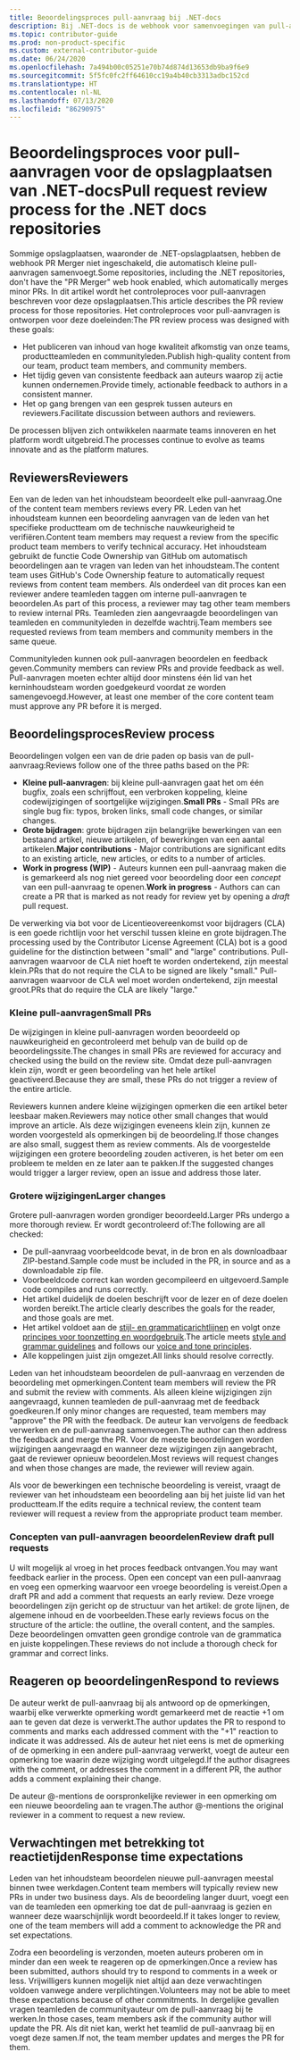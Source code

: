 ```yaml
---
title: Beoordelingsproces pull-aanvraag bij .NET-docs
description: Bij .NET-docs is de webhook voor samenvoegingen van pull-aanvragen niet ingeschakeld. In dit artikel wordt het proces voor pull-aanvragen beschreven voor deze opslagplaatsen
ms.topic: contributor-guide
ms.prod: non-product-specific
ms.custom: external-contributor-guide
ms.date: 06/24/2020
ms.openlocfilehash: 7a494b00c05251e70b74d874d13653db9ba9f6e9
ms.sourcegitcommit: 5f5fc0fc2ff64610cc19a4b40cb3313adbc152cd
ms.translationtype: HT
ms.contentlocale: nl-NL
ms.lasthandoff: 07/13/2020
ms.locfileid: "86290975"
---
```

# <a name="pull-request-review-process-for-the-net-docs-repositories"></a><span data-ttu-id="07ea1-104">Beoordelingsproces voor pull-aanvragen voor de opslagplaatsen van .NET-docs</span><span class="sxs-lookup"><span data-stu-id="07ea1-104">Pull request review process for the .NET docs repositories</span></span>

<span data-ttu-id="07ea1-105">Sommige opslagplaatsen, waaronder de .NET-opslagplaatsen, hebben de webhook PR Merger niet ingeschakeld, die automatisch kleine pull-aanvragen samenvoegt.</span><span class="sxs-lookup"><span data-stu-id="07ea1-105">Some repositories, including the .NET repositories, don't have the "PR Merger" web hook enabled, which automatically merges minor PRs.</span></span> <span data-ttu-id="07ea1-106">In dit artikel wordt het controleproces voor pull-aanvragen beschreven voor deze opslagplaatsen.</span><span class="sxs-lookup"><span data-stu-id="07ea1-106">This article describes the PR review process for those repositories.</span></span> <span data-ttu-id="07ea1-107">Het controleproces voor pull-aanvragen is ontworpen voor deze doeleinden:</span><span class="sxs-lookup"><span data-stu-id="07ea1-107">The PR review process was designed with these goals:</span></span>

- <span data-ttu-id="07ea1-108">Het publiceren van inhoud van hoge kwaliteit afkomstig van onze teams, productteamleden en communityleden.</span><span class="sxs-lookup"><span data-stu-id="07ea1-108">Publish high-quality content from our team, product team members, and community members.</span></span>
- <span data-ttu-id="07ea1-109">Het tijdig geven van consistente feedback aan auteurs waarop zij actie kunnen ondernemen.</span><span class="sxs-lookup"><span data-stu-id="07ea1-109">Provide timely, actionable feedback to authors in a consistent manner.</span></span>
- <span data-ttu-id="07ea1-110">Het op gang brengen van een gesprek tussen auteurs en reviewers.</span><span class="sxs-lookup"><span data-stu-id="07ea1-110">Facilitate discussion between authors and reviewers.</span></span>

<span data-ttu-id="07ea1-111">De processen blijven zich ontwikkelen naarmate teams innoveren en het platform wordt uitgebreid.</span><span class="sxs-lookup"><span data-stu-id="07ea1-111">The processes continue to evolve as teams innovate and as the platform matures.</span></span>

## <a name="reviewers"></a><span data-ttu-id="07ea1-112">Reviewers</span><span class="sxs-lookup"><span data-stu-id="07ea1-112">Reviewers</span></span>

<span data-ttu-id="07ea1-113">Een van de leden van het inhoudsteam beoordeelt elke pull-aanvraag.</span><span class="sxs-lookup"><span data-stu-id="07ea1-113">One of the content team members reviews every PR.</span></span> <span data-ttu-id="07ea1-114">Leden van het inhoudsteam kunnen een beoordeling aanvragen van de leden van het specifieke productteam om de technische nauwkeurigheid te verifiëren.</span><span class="sxs-lookup"><span data-stu-id="07ea1-114">Content team members may request a review from the specific product team members to verify technical accuracy.</span></span> <span data-ttu-id="07ea1-115">Het inhoudsteam gebruikt de functie Code Ownership van GitHub om automatisch beoordelingen aan te vragen van leden van het inhoudsteam.</span><span class="sxs-lookup"><span data-stu-id="07ea1-115">The content team uses GitHub's Code Ownership feature to automatically request reviews from content team members.</span></span> <span data-ttu-id="07ea1-116">Als onderdeel van dit proces kan een reviewer andere teamleden taggen om interne pull-aanvragen te beoordelen.</span><span class="sxs-lookup"><span data-stu-id="07ea1-116">As part of this process, a reviewer may tag other team members to review internal PRs.</span></span> <span data-ttu-id="07ea1-117">Teamleden zien aangevraagde beoordelingen van teamleden en communityleden in dezelfde wachtrij.</span><span class="sxs-lookup"><span data-stu-id="07ea1-117">Team members see requested reviews from team members and community members in the same queue.</span></span>

<span data-ttu-id="07ea1-118">Communityleden kunnen ook pull-aanvragen beoordelen en feedback geven.</span><span class="sxs-lookup"><span data-stu-id="07ea1-118">Community members can review PRs and provide feedback as well.</span></span> <span data-ttu-id="07ea1-119">Pull-aanvragen moeten echter altijd door minstens één lid van het kerninhoudsteam worden goedgekeurd voordat ze worden samengevoegd.</span><span class="sxs-lookup"><span data-stu-id="07ea1-119">However, at least one member of the core content team must approve any PR before it is merged.</span></span>

## <a name="review-process"></a><span data-ttu-id="07ea1-120">Beoordelingsproces</span><span class="sxs-lookup"><span data-stu-id="07ea1-120">Review process</span></span>

<span data-ttu-id="07ea1-121">Beoordelingen volgen een van de drie paden op basis van de pull-aanvraag:</span><span class="sxs-lookup"><span data-stu-id="07ea1-121">Reviews follow one of the three paths based on the PR:</span></span>

- <span data-ttu-id="07ea1-122">**Kleine pull-aanvragen**: bij kleine pull-aanvragen gaat het om één bugfix, zoals een schrijffout, een verbroken koppeling, kleine codewijzigingen of soortgelijke wijzigingen.</span><span class="sxs-lookup"><span data-stu-id="07ea1-122">**Small PRs** - Small PRs are single bug fix: typos, broken links, small code changes, or similar changes.</span></span>
- <span data-ttu-id="07ea1-123">**Grote bijdragen**: grote bijdragen zijn belangrijke bewerkingen van een bestaand artikel, nieuwe artikelen, of bewerkingen van een aantal artikelen.</span><span class="sxs-lookup"><span data-stu-id="07ea1-123">**Major contributions** - Major contributions are significant edits to an existing article, new articles, or edits to a number of articles.</span></span>
- <span data-ttu-id="07ea1-124">**Work in progress (WIP)** - Auteurs kunnen een pull-aanvraag maken die is gemarkeerd als nog niet gereed voor beoordeling door een *concept* van een pull-aanvraag te openen.</span><span class="sxs-lookup"><span data-stu-id="07ea1-124">**Work in progress** - Authors can can create a PR that is marked as not ready for review yet by opening a *draft* pull request.</span></span>

<span data-ttu-id="07ea1-125">De verwerking via bot voor de Licentieovereenkomst voor bijdragers (CLA) is een goede richtlijn voor het verschil tussen kleine en grote bijdragen.</span><span class="sxs-lookup"><span data-stu-id="07ea1-125">The processing used by the Contributor License Agreement (CLA) bot is a good guideline for the distinction between "small" and "large" contributions.</span></span> <span data-ttu-id="07ea1-126">Pull-aanvragen waarvoor de CLA niet hoeft te worden ondertekend, zijn meestal klein.</span><span class="sxs-lookup"><span data-stu-id="07ea1-126">PRs that do not require the CLA to be signed are likely "small."</span></span> <span data-ttu-id="07ea1-127">Pull-aanvragen waarvoor de CLA wel moet worden ondertekend, zijn meestal groot.</span><span class="sxs-lookup"><span data-stu-id="07ea1-127">PRs that do require the CLA are likely "large."</span></span>

### <a name="small-prs"></a><span data-ttu-id="07ea1-128">Kleine pull-aanvragen</span><span class="sxs-lookup"><span data-stu-id="07ea1-128">Small PRs</span></span>

<span data-ttu-id="07ea1-129">De wijzigingen in kleine pull-aanvragen worden beoordeeld op nauwkeurigheid en gecontroleerd met behulp van de build op de beoordelingssite.</span><span class="sxs-lookup"><span data-stu-id="07ea1-129">The changes in small PRs are reviewed for accuracy and checked using the build on the review site.</span></span> <span data-ttu-id="07ea1-130">Omdat deze pull-aanvragen klein zijn, wordt er geen beoordeling van het hele artikel geactiveerd.</span><span class="sxs-lookup"><span data-stu-id="07ea1-130">Because they are small, these PRs do not trigger a review of the entire article.</span></span> 

<span data-ttu-id="07ea1-131">Reviewers kunnen andere kleine wijzigingen opmerken die een artikel beter leesbaar maken.</span><span class="sxs-lookup"><span data-stu-id="07ea1-131">Reviewers may notice other small changes that would improve an article.</span></span> <span data-ttu-id="07ea1-132">Als deze wijzigingen eveneens klein zijn, kunnen ze worden voorgesteld als opmerkingen bij de beoordeling.</span><span class="sxs-lookup"><span data-stu-id="07ea1-132">If those changes are also small, suggest them as review comments.</span></span> <span data-ttu-id="07ea1-133">Als de voorgestelde wijzigingen een grotere beoordeling zouden activeren, is het beter om een probleem te melden en ze later aan te pakken.</span><span class="sxs-lookup"><span data-stu-id="07ea1-133">If the suggested changes would trigger a larger review, open an issue and address those later.</span></span> 

### <a name="larger-changes"></a><span data-ttu-id="07ea1-134">Grotere wijzigingen</span><span class="sxs-lookup"><span data-stu-id="07ea1-134">Larger changes</span></span>

<span data-ttu-id="07ea1-135">Grotere pull-aanvragen worden grondiger beoordeeld.</span><span class="sxs-lookup"><span data-stu-id="07ea1-135">Larger PRs undergo a more thorough review.</span></span> <span data-ttu-id="07ea1-136">Er wordt gecontroleerd of:</span><span class="sxs-lookup"><span data-stu-id="07ea1-136">The following are all checked:</span></span>

- <span data-ttu-id="07ea1-137">De pull-aanvraag voorbeeldcode bevat, in de bron en als downloadbaar ZIP-bestand.</span><span class="sxs-lookup"><span data-stu-id="07ea1-137">Sample code must be included in the PR, in source and as a downloadable zip file.</span></span>
- <span data-ttu-id="07ea1-138">Voorbeeldcode correct kan worden gecompileerd en uitgevoerd.</span><span class="sxs-lookup"><span data-stu-id="07ea1-138">Sample code compiles and runs correctly.</span></span>
- <span data-ttu-id="07ea1-139">Het artikel duidelijk de doelen beschrijft voor de lezer en of deze doelen worden bereikt.</span><span class="sxs-lookup"><span data-stu-id="07ea1-139">The article clearly describes the goals for the reader, and those goals are met.</span></span>
- <span data-ttu-id="07ea1-140">Het artikel voldoet aan de [stijl- en grammaticarichtlijnen](dotnet-style-guide.md) en volgt onze [principes voor toonzetting en woordgebruik](dotnet-voice-tone.md).</span><span class="sxs-lookup"><span data-stu-id="07ea1-140">The article meets [style and grammar guidelines](dotnet-style-guide.md) and follows our [voice and tone principles](dotnet-voice-tone.md).</span></span>
- <span data-ttu-id="07ea1-141">Alle koppelingen juist zijn omgezet.</span><span class="sxs-lookup"><span data-stu-id="07ea1-141">All links should resolve correctly.</span></span>

<span data-ttu-id="07ea1-142">Leden van het inhoudsteam beoordelen de pull-aanvraag en verzenden de beoordeling met opmerkingen.</span><span class="sxs-lookup"><span data-stu-id="07ea1-142">Content team members will review the PR and submit the review with comments.</span></span> <span data-ttu-id="07ea1-143">Als alleen kleine wijzigingen zijn aangevraagd, kunnen teamleden de pull-aanvraag met de feedback goedkeuren.</span><span class="sxs-lookup"><span data-stu-id="07ea1-143">If only minor changes are requested, team members may "approve" the PR with the feedback.</span></span> <span data-ttu-id="07ea1-144">De auteur kan vervolgens de feedback verwerken en de pull-aanvraag samenvoegen.</span><span class="sxs-lookup"><span data-stu-id="07ea1-144">The author can then address the feedback and merge the PR.</span></span> <span data-ttu-id="07ea1-145">Voor de meeste beoordelingen worden wijzigingen aangevraagd en wanneer deze wijzigingen zijn aangebracht, gaat de reviewer opnieuw beoordelen.</span><span class="sxs-lookup"><span data-stu-id="07ea1-145">Most reviews will request changes and when those changes are made, the reviewer will review again.</span></span>

<span data-ttu-id="07ea1-146">Als voor de bewerkingen een technische beoordeling is vereist, vraagt de reviewer van het inhoudsteam een beoordeling aan bij het juiste lid van het productteam.</span><span class="sxs-lookup"><span data-stu-id="07ea1-146">If the edits require a technical review, the content team reviewer will request a review from the appropriate product team member.</span></span>

### <a name="review-draft-pull-requests"></a><span data-ttu-id="07ea1-147">Concepten van pull-aanvragen beoordelen</span><span class="sxs-lookup"><span data-stu-id="07ea1-147">Review draft pull requests</span></span>

<span data-ttu-id="07ea1-148">U wilt mogelijk al vroeg in het proces feedback ontvangen.</span><span class="sxs-lookup"><span data-stu-id="07ea1-148">You may want feedback earlier in the process.</span></span> <span data-ttu-id="07ea1-149">Open een concept van een pull-aanvraag en voeg een opmerking waarvoor een vroege beoordeling is vereist.</span><span class="sxs-lookup"><span data-stu-id="07ea1-149">Open a draft PR and add a comment that requests an early review.</span></span> <span data-ttu-id="07ea1-150">Deze vroege beoordelingen zijn gericht op de structuur van het artikel: de grote lijnen, de algemene inhoud en de voorbeelden.</span><span class="sxs-lookup"><span data-stu-id="07ea1-150">These early reviews focus on the structure of the article: the outline, the overall content, and the samples.</span></span> <span data-ttu-id="07ea1-151">Deze beoordelingen omvatten geen grondige controle van de grammatica en juiste koppelingen.</span><span class="sxs-lookup"><span data-stu-id="07ea1-151">These reviews do not include a thorough check for grammar and correct links.</span></span>

## <a name="respond-to-reviews"></a><span data-ttu-id="07ea1-152">Reageren op beoordelingen</span><span class="sxs-lookup"><span data-stu-id="07ea1-152">Respond to reviews</span></span>

<span data-ttu-id="07ea1-153">De auteur werkt de pull-aanvraag bij als antwoord op de opmerkingen, waarbij elke verwerkte opmerking wordt gemarkeerd met de reactie +1 om aan te geven dat deze is verwerkt.</span><span class="sxs-lookup"><span data-stu-id="07ea1-153">The author updates the PR to respond to comments and marks each addressed comment with the "+1" reaction to indicate it was addressed.</span></span> <span data-ttu-id="07ea1-154">Als de auteur het niet eens is met de opmerking of de opmerking in een andere pull-aanvraag verwerkt, voegt de auteur een opmerking toe waarin deze wijziging wordt uitgelegd.</span><span class="sxs-lookup"><span data-stu-id="07ea1-154">If the author disagrees with the comment, or addresses the comment in a different PR, the author adds a comment explaining their change.</span></span>

<span data-ttu-id="07ea1-155">De auteur @-mentions de oorspronkelijke reviewer in een opmerking om een nieuwe beoordeling aan te vragen.</span><span class="sxs-lookup"><span data-stu-id="07ea1-155">The author @-mentions the original reviewer in a comment to request a new review.</span></span> 

## <a name="response-time-expectations"></a><span data-ttu-id="07ea1-156">Verwachtingen met betrekking tot reactietijden</span><span class="sxs-lookup"><span data-stu-id="07ea1-156">Response time expectations</span></span>

<span data-ttu-id="07ea1-157">Leden van het inhoudsteam beoordelen nieuwe pull-aanvragen meestal binnen twee werkdagen.</span><span class="sxs-lookup"><span data-stu-id="07ea1-157">Content team members will typically review new PRs in under two business days.</span></span> <span data-ttu-id="07ea1-158">Als de beoordeling langer duurt, voegt een van de teamleden een opmerking toe dat de pull-aanvraag is gezien en wanneer deze waarschijnlijk wordt beoordeeld.</span><span class="sxs-lookup"><span data-stu-id="07ea1-158">If it takes longer to review, one of the team members will add a comment to acknowledge the PR and set expectations.</span></span>

<span data-ttu-id="07ea1-159">Zodra een beoordeling is verzonden, moeten auteurs proberen om in minder dan een week te reageren op de opmerkingen.</span><span class="sxs-lookup"><span data-stu-id="07ea1-159">Once a review has been submitted, authors should try to respond to comments in a week or less.</span></span> <span data-ttu-id="07ea1-160">Vrijwilligers kunnen mogelijk niet altijd aan deze verwachtingen voldoen vanwege andere verplichtingen.</span><span class="sxs-lookup"><span data-stu-id="07ea1-160">Volunteers may not be able to meet these expectations because of other commitments.</span></span> <span data-ttu-id="07ea1-161">In dergelijke gevallen vragen teamleden de communityauteur om de pull-aanvraag bij te werken.</span><span class="sxs-lookup"><span data-stu-id="07ea1-161">In those cases, team members ask if the community author will update the PR.</span></span> <span data-ttu-id="07ea1-162">Als dit niet kan, werkt het teamlid de pull-aanvraag bij en voegt deze samen.</span><span class="sxs-lookup"><span data-stu-id="07ea1-162">If not, the team member updates and merges the PR for them.</span></span>
